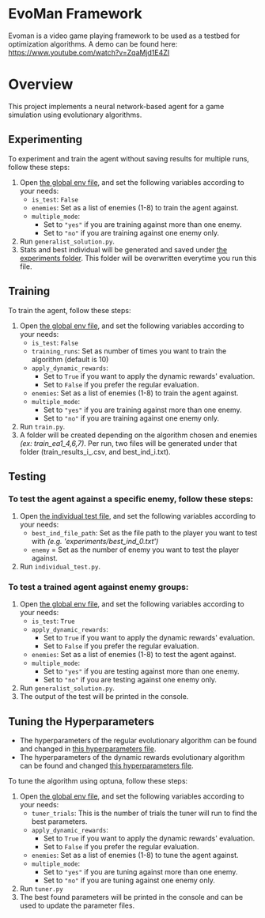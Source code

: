 # EvoMan Framework
Evoman is a video game playing framework to be used as a testbed for optimization algorithms.
A demo can be found here:  https://www.youtube.com/watch?v=ZqaMjd1E4ZI


# Overview

This project implements a neural network-based agent for a game simulation using evolutionary algorithms. 

## Experimenting
To experiment and train the agent without saving results for multiple runs, follow these steps:

1. Open [the global env file](global_env.py), and set the following variables according to your needs:
   - `is_test`: `False`
   - `enemies`: Set as a list of enemies (1-8) to train the agent against. 
   - `multiple_mode`:
     - Set to `"yes"` if you are training against more than one enemy. 
     - Set to `"no"` if you are training against one enemy only.
3. Run `generalist_solution.py`.
4. Stats and best individual will be generated and saved under [the experiments folder](/experiments). This folder will be overwritten everytime you run this file.  


## Training

To train the agent, follow these steps:

1. Open [the global env file](global_env.py), and set the following variables according to your needs:
   - `is_test`: `False`
   - `training_runs`: Set as number of times you want to train the algorithm (default is 10)
   - `apply_dynamic_rewards`: 
     - Set to `True` if you want to apply the dynamic rewards' evaluation.
     - Set to `False` if you prefer the regular evaluation.
   - `enemies`: Set as a list of enemies (1-8) to train the agent against. 
   - `multiple_mode`:
     - Set to `"yes"` if you are training against more than one enemy. 
     - Set to `"no"` if you are training against one enemy only.
3. Run `train.py`.
4. A folder will be created depending on the algorithm chosen and enemies _(ex: train_ea1_4,6,7)_. Per run, two files will be generated under that folder (train_results_i_.csv, and best_ind_i.txt).

## Testing 

### To test the agent against a specific enemy, follow these steps:

1. Open [the individual test file](individual_test.py), and set the following variables according to your needs:
   - `best_ind_file_path`: Set as the file path to the player you want to test with _(e.g. 'experiments/best_ind_0.txt')_
   - `enemy` = Set as the number of enemy you want to test the player against. 
2. Run `individual_test.py`.


### To test a trained agent against enemy groups:
1. Open [the global env file](global_env.py), and set the following variables according to your needs:
   - `is_test`: `True`
   - `apply_dynamic_rewards`: 
     - Set to `True` if you want to apply the dynamic rewards' evaluation.
     - Set to `False` if you prefer the regular evaluation.
   - `enemies`: Set as a list of enemies (1-8) to test the agent against. 
   - `multiple_mode`:
     - Set to `"yes"` if you are testing against more than one enemy. 
     - Set to `"no"` if you are testing against one enemy only.
3. Run `generalist_solution.py`.
4. The output of the test will be printed in the console. 


## Tuning the Hyperparameters

- The hyperparameters of the regular evolutionary algorithm can be found and changed in [this hyperparameters file](hyperparams.py). 
- The hyperparameters of the dynamic rewards evolutionary algorithm can be found and changed [this hyperparameters file](dynamic_rewards_hyperparams.py).

To tune the algorithm using optuna, follow these steps: 
1. Open [the global env file](global_env.py), and set the following variables according to your needs:
   - `tuner_trials`: This is the number of trials the tuner will run to find the best parameters. 
   - `apply_dynamic_rewards`: 
     - Set to `True` if you want to apply the dynamic rewards' evaluation.
     - Set to `False` if you prefer the regular evaluation.
   - `enemies`: Set as a list of enemies (1-8) to tune the agent against. 
   - `multiple_mode`:
     - Set to `"yes"` if you are tuning against more than one enemy. 
     - Set to `"no"` if you are tuning against one enemy only.
2. Run `tuner.py`
3. The best found parameters will be printed in the console and can be used to update the parameter files. 